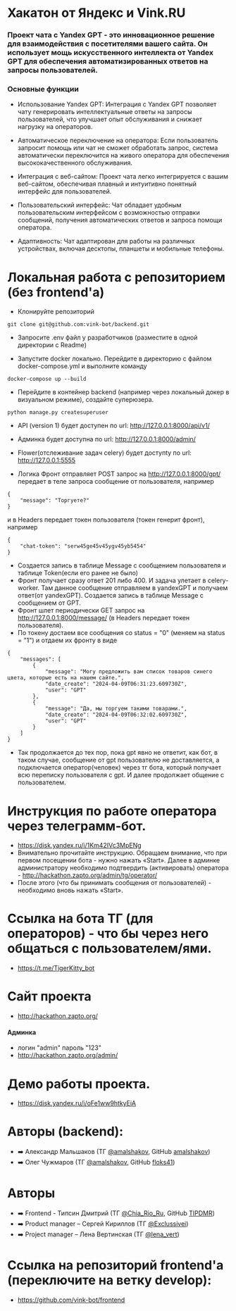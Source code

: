 # Хакатон от Яндекс и Vink.RU
### Проект чата с Yandex GPT - это инновационное решение для взаимодействия с посетителями вашего сайта. Он использует мощь искусственного интеллекта от Yandex GPT для обеспечения автоматизированных ответов на запросы пользователей.

### Основные функции
- Использование Yandex GPT: Интеграция с Yandex GPT позволяет чату генерировать интеллектуальные ответы на запросы пользователей, что улучшает опыт обслуживания и снижает нагрузку на операторов.

- Автоматическое переключение на оператора: Если пользователь запросит помощь или чат не сможет обработать запрос, система автоматически переключится на живого оператора для обеспечения высококачественного обслуживания.

- Интеграция с веб-сайтом: Проект чата легко интегрируется с вашим веб-сайтом, обеспечивая плавный и интуитивно понятный интерфейс для пользователей.

- Пользовательский интерфейс: Чат обладает удобным пользовательским интерфейсом с возможностью отправки сообщений, получения автоматических ответов и запроса помощи оператора.

- Адаптивность: Чат адаптирован для работы на различных устройствах, включая десктопы, планшеты и мобильные телефоны.

#  Локальная работа с репозиторием (без frontend'a)

- Клонируйте репозиторий
```
git clone git@github.com:vink-bot/backend.git
```

- Запросите .env файл у разработчиков (разместите в одной директории с Readme)

- Запустите docker локально. Перейдите в директорию с файлом docker-compose.yml и выполните команду
```
docker-compose up --build
```

- Перейдите в контейнер backend (например через локальный докер в визуальном режиме), создайте суперюзера.
```
python manage.py createsuperuser
```

- API (version 1) будет доступен по url:
http://127.0.0.1:8000/api/v1/
- Админка будет доступна по url:
http://127.0.0.1:8000/admin/
- Flower(отслеживание задач celery) будет доступty по url:
http://127.0.0.1:5555

- Логика
Фронт отправляет POST запрос на http://127.0.0.1:8000/gpt/ передает в теле запроса сообщение от пользователя, например
```
{
    "message": "Торгуете?"
}
```
и в Headers передает токен пользователя (токен генерит фронт), например
```
{
    "chat-token": "serw45ge45v45ygv45yb5454"
}
```
- Создается запись в таблице Message с сообщением пользователя и таблице Token(если его ранее не было)
- Фронт получает сразу ответ 201 либо 400. И задача улетает в celery-worker. Там данное сообщение отправляем в yandexGPT и получаем ответ(от yandexGPT). Создается запись в таблице Message с сообщением от GPT.
- Фронт шлет периодически GET запрос на http://127.0.0.1:8000/message/ (в Headers передает токен пользователя).
- По токену достаем все сообщения со status = "0" (меняем на status = "1") и отдаем их фронту в виде
```
{
    "messages": [
        {
            "message": "Могу предложить вам список товаров синего цвета, которые есть на нашем сайте.",
            "date_create": "2024-04-09T06:31:23.609730Z",
            "user": "GPT"
        },
        {
            "message": "Да, мы торгуем такими товарами.",
            "date_create": "2024-04-09T06:32:02.609730Z",
            "user": "GPT"
        }
    ]
}
```
- Так продолжается до тех пор, пока gpt явно не ответит, как бот, в таком случае, сообщение от gpt пользователю не доставляется, а подключается оператор(человек) через тг бота, который получает всю переписку пользователя с gpt. И далее продолжает общение с пользователем.

# Инструкция по работе оператора через телеграмм-бот.
- https://disk.yandex.ru/i/1Km42IVc3MpENg
- Внимательно прочитайте инструкцию. Обращаем внимание, что при первом посещении бота - нужно нажать «Start». Далее в админке администратору необходимо подтвердить (активировать) оператора - http://hackathon.zapto.org/admin/tg/operator/
- После этого (что бы принимать сообщения от пользователей) - необходимо вновь нажать «Start».

# Ссылка на бота ТГ (для операторов) - что бы через него общаться с пользователем/ями.
- https://t.me/TigerKitty_bot

# Сайт проекта
- http://hackathon.zapto.org/
#### Админка
- логин "admin" пароль "123"
- http://hackathon.zapto.org/admin/

# Демо работы проекта.
- https://disk.yandex.ru/i/oFe1ww9htkyEiA

# Авторы (backend):
- ➡️ Александр Мальшаков (ТГ [@amalshakov](https://t.me/amalshakov), GitHub [amalshakov](https://github.com/amalshakov/))
- ➡️ Олег Чужмаров  (ТГ [@amalshakov](https://t.me/chtiger4), GitHub [floks41](https://github.com/floks41/))

# Авторы
- ➡️ Frontend - Типсин Дмитрий (ТГ [@Chia_Rio_Ru](https://t.me/Chia_Rio_Ru), GitHub [TIPDMR](https://github.com/TIPDMR/))
- ➡️ Product manager – Сергей Кириллов (ТГ [@Exclussivei](https://t.me/Exclussivei))
- ➡️ Project manager – Лена Вертинская (ТГ [@lena_vert](https://t.me/lena_vert))

# Ссылка на репозиторий frontend'a (переключите на ветку develop):
- https://github.com/vink-bot/frontend
